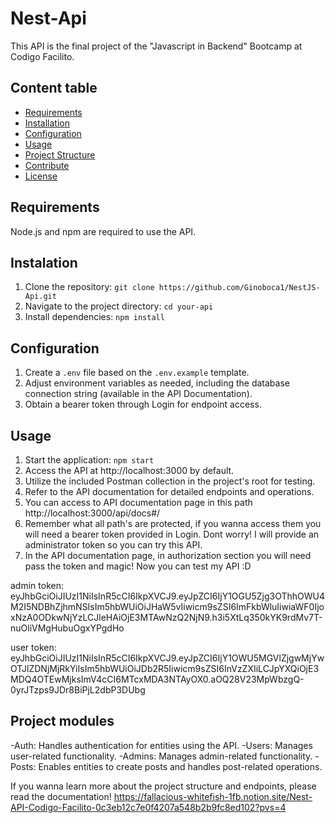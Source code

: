 # Nest-Api

This API is the final project of the "Javascript in Backend" Bootcamp at Codigo Facilito.

## Content table

- [Requirements](#requirements)
- [Installation](#installation)
- [Configuration](#configuration)
- [Usage](#usage)
- [Project Structure](#project-structure)
- [Contribute](#contribute)
- [License](#license)

## Requirements

Node.js and npm are required to use the API.

## Instalation

1. Clone the repository: `git clone https://github.com/Ginoboca1/NestJS-Api.git`
2. Navigate to the project directory: `cd your-api`
3. Install dependencies: `npm install`

## Configuration

1. Create a `.env` file based on the `.env.example` template.
2. Adjust environment variables as needed, including the database connection string (available in the API Documentation).
3. Obtain a bearer token through Login for endpoint access.

## Usage

1. Start the application: `npm start`
2. Access the API at http://localhost:3000 by default.
3. Utilize the included Postman collection in the project's root for testing.
4. Refer to the API documentation for detailed endpoints and operations.
5. You can access to API documentation page in this path http://localhost:3000/api/docs#/
6. Remember what all path's are protected, if you wanna access them you will need a bearer token provided
   in Login. Dont worry! I will provide an administrator token so you can try this API.
7. In the API documentation page, in authorization section you will need pass the token and magic! Now you can
   test my API :D

admin token: eyJhbGciOiJIUzI1NiIsInR5cCI6IkpXVCJ9.eyJpZCI6IjY1OGU5Zjg3OThhOWU4M2I5NDBhZjhmNSIsIm5hbWUiOiJHaW5vIiwicm9sZSI6ImFkbWluIiwiaWF0IjoxNzA0ODkwNjYzLCJleHAiOjE3MTAwNzQ2NjN9.h3i5XtLq350kYK9rdMv7T-nuOliVMgHubuOgxYPgdHo

user token: eyJhbGciOiJIUzI1NiIsInR5cCI6IkpXVCJ9.eyJpZCI6IjY1OWU5MGVlZjgwMjYwOTJlZDNjMjRkYiIsIm5hbWUiOiJDb2R5Iiwicm9sZSI6InVzZXIiLCJpYXQiOjE3MDQ4OTEwMjksImV4cCI6MTcxMDA3NTAyOX0.aOQ28V23MpWbzgQ-0yrJTzps9JDr8BiPjL2dbP3DUbg


## Project modules

-Auth: Handles authentication for entities using the API.
-Users: Manages user-related functionality.
-Admins: Manages admin-related functionality.
-Posts: Enables entities to create posts and handles post-related operations.

If you wanna learn more about the project structure and endpoints, please read the documentation!
https://fallacious-whitefish-1fb.notion.site/Nest-API-Codigo-Facilito-0c3eb12c7e0f4207a548b2b9fc8ed102?pvs=4
